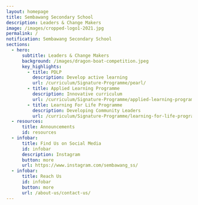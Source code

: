 ```yaml
---
layout: homepage
title: Sembawang Secondary School
description: Leaders & Change Makers
image: /images/cropped-logo1-2021.jpg
permalink: /
notification: Sembawang Secondary School
sections:
  - hero:
      subtitle: Leaders & Change Makers
      background: /images/dragon-boat-competition.jpeg
      key_highlights:
        - title: PDLP
          description: Develop active learning
          url: /curriculum/Signature-Programme/pearl/
        - title: Applied Learning Programme
          description: Innovative curriculum
          url: /curriculum/Signature-Programme/applied-learning-programme/
        - title: Learning For Life Programme
          description: Developing Community Leaders
          url: /curriculum/Signature-Programme/learning-for-life-programme/
  - resources:
      title: Announcements
      id: resources
  - infobar:
      title: Find Us on Social Media
      id: infobar
      description: Instagram
      button: more
      url: https://www.instagram.com/sembawang_ss/
  - infobar:
      title: Reach Us
      id: infobar
      button: more
      url: /about-us/contact-us/
---
```

